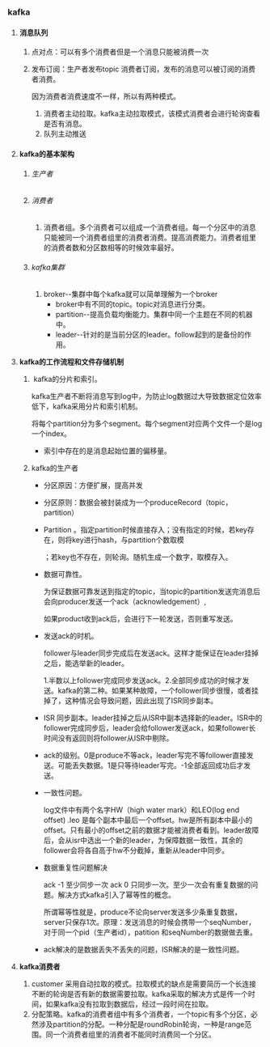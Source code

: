 ### kafka

1. #### 消息队列

   1. 点对点：可以有多个消费者但是一个消息只能被消费一次

   2. 发布订阅：生产者发布topic 消费者订阅，发布的消息可以被订阅的消费者消费。

      因为消费者消费速度不一样，所以有两种模式。

      1. 消费者主动拉取。kafka主动拉取模式，该模式消费者会进行轮询查看是否有消息。
      2. 队列主动推送

2. #### kafka的基本架构

   1. ###### 生产者

   2. ###### 消费者

      1. 消费者组。多个消费者可以组成一个消费者组。每一个分区中的消息只能被同一个消费者组里的消费者消费。提高消费能力。消费者组里的消费者数和分区数相等的时候效率最好。

   3. ###### kafka集群

      1. broker--集群中每个kafka就可以简单理解为一个broker
         - broker中有不同的topic。topic对消息进行分类。
         - partition--提高负载均衡能力。集群中同一个主题在不同的机器中。
         - leader--针对的是当前分区的leader。follow起到的是备份的作用。
   
3. **kafka的工作流程和文件存储机制**

   1. ​	kafka的分片和索引。

      kafka生产者不断将消息写到log中，为防止log数据过大导致数据定位效率低下，kafka采用分片和索引机制。

      将每个partition分为多个segment。每个segment对应两个文件一个是log 一个index。

      - 索引中存在的是消息起始位置的偏移量。

   2. kafka的生产者

      - 分区原因：方便扩展，提高并发

      - 分区原则：数据会被封装成为一个produceRecord（topic，partition）

      - Partition 。指定partition时候直接存入；没有指定的时候，若key存在，则将key进行hash，与partition个数取模

        ；若key也不存在，则轮询。随机生成一个数字，取模存入。

      - 数据可靠性。

        为保证数据可靠发送到指定的topic，当topic的partition发送完消息后会向producer发送一个ack（acknowledgement）,

        如果product收到ack后，会进行下一轮发送，否则重写发送。

      - 发送ack的时机。

        follower与leader同步完成后在发送ack。这样才能保证在leader挂掉之后，能选举新的leader。

        1.半数以上follower完成同步发送ack。2.全部同步成功的时候才发送。kafka的第二种。如果某种故障，一个follower同步很慢，或者挂掉了，这种情况会导致问题，因此出现了ISR同步副本。

      - ISR 同步副本。leader挂掉之后从ISR中副本选择新的leader。ISR中的follower完成同步后，leader会给follower发送ack，如果follower长时间没有返回则将follower从ISR中剔除。

      - ack的级别。0是produce不等ack，leader写完不等follower直接发送。可能丢失数据。1是只等待leader写完。-1全部返回成功后才发送。

      - 一致性问题。

        log文件中有两个名字HW（high water mark）和LEO(log end offset) .leo 是每个副本中最后一个offset。hw是所有副本中最小的offset。只有最小的offset之前的数据才能被消费者看到。leader故障后，会从isr中选出一个新的leader，为保障数据一致性，其余的follower会将各自高于hw不分截掉，重新从leader中同步。

      - 数据重复性问题解决

        ack -1 至少同步一次 ack 0 只同步一次。至少一次会有重复数据的问题。解决方式kafka引入了幂等性的概念。

        所谓幂等性就是，produce不论向server发送多少条重复数据，server只保存1次。原理：发送消息的时候会携带一个seqNumber，对于同一个pid（生产者id），patition 和seqNumber的数据做去重。

      - ack解决的是数据丢失不丢失的问题，ISR解决的是一致性问题。
   
4. **kafka消费者**

   1. customer 采用自动拉取的模式。拉取模式的缺点是需要简历一个长连接不断的轮询是否有新的数据需要拉取。kafka采取的解决方式是传一个时间，如果kafka没有拉取到数据后，经过一段时间在拉取。
   2. 分配策略。kafka的消费者组中有多个消费者，一个topic有多个分区，必然涉及partition的分配。一种分配是roundRobin轮询，一种是range范围。同一个消费者组里的消费者不能同时消费同一个分区。

